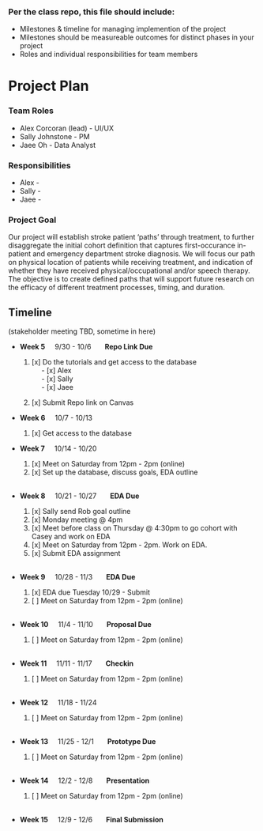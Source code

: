 ### Per the class repo, this file should include:

- Milestones & timeline for managing implemention of the project
- Milestones should be measureable outcomes for distinct phases in your project
- Roles and individual responsibilities for team members

# Project Plan

### Team Roles

- Alex Corcoran (lead) - UI/UX
- Sally Johnstone - PM
- Jaee Oh - Data Analyst
  <br>

### Responsibilities

- Alex -
- Sally -
- Jaee -
  <br>

### Project Goal

Our project will establish stroke patient ‘paths’ through treatment, to further disaggregate the initial cohort definition that captures first-occurance in-patient and emergency department stroke diagnosis. We will focus our path on physical location of patients while receiving treatment, and indication of whether they have received physical/occupational and/or speech therapy. The objective is to create defined paths that will support future research on the efficacy of different treatment processes, timing, and duration.

## Timeline

(stakeholder meeting TBD, sometime in here)

- **Week 5** &nbsp; &nbsp; 9/30 - 10/6 &nbsp; &nbsp; &nbsp; **Repo Link Due**

  1. [x] Do the tutorials and get access to the database <br>
         &nbsp; &nbsp; &nbsp;- [x] Alex <br>
         &nbsp; &nbsp; &nbsp;- [x] Sally <br>
         &nbsp; &nbsp; &nbsp;- [x] Jaee <br>

  2. [x] Submit Repo link on Canvas

- **Week 6** &nbsp; &nbsp; 10/7 - 10/13

  1. [x] Get access to the database

- **Week 7** &nbsp; &nbsp; 10/14 - 10/20
  1. [x] Meet on Saturday from 12pm - 2pm (online)
  2. [x] Set up the database, discuss goals, EDA outline
         <br>
         <br>
- **Week 8** &nbsp; &nbsp; 10/21 - 10/27 &nbsp; &nbsp; &nbsp; **EDA Due**
  1. [x] Sally send Rob goal outline
  2. [x] Monday meeting @ 4pm
  3. [x] Meet before class on Thursday @ 4:30pm to go cohort with Casey and work on EDA
  4. [x] Meet on Saturday from 12pm - 2pm. Work on EDA.
  5. [x] Submit EDA assignment
         <br>
         <br>
- **Week 9** &nbsp; &nbsp; 10/28 - 11/3 &nbsp; &nbsp; &nbsp; **EDA Due**
  1. [x] EDA due Tuesday 10/29 - Submit
  2. [ ] Meet on Saturday from 12pm - 2pm (online)
         <br>
         <br>
- **Week 10** &nbsp; &nbsp; 11/4 - 11/10 &nbsp; &nbsp; &nbsp; **Proposal Due**
  1. [ ] Meet on Saturday from 12pm - 2pm (online)
         <br>
         <br>
- **Week 11** &nbsp; &nbsp; 11/11 - 11/17 &nbsp; &nbsp; &nbsp; **Checkin**
  1. [ ] Meet on Saturday from 12pm - 2pm (online)
         <br>
         <br>
- **Week 12** &nbsp; &nbsp; 11/18 - 11/24
  1. [ ] Meet on Saturday from 12pm - 2pm (online)
         <br>
         <br>
- **Week 13** &nbsp; &nbsp; 11/25 - 12/1 &nbsp; &nbsp; &nbsp; **Prototype Due**
  1. [ ] Meet on Saturday from 12pm - 2pm (online)
         <br>
         <br>
- **Week 14** &nbsp; &nbsp; 12/2 - 12/8 &nbsp; &nbsp; &nbsp; **Presentation**
  1. [ ] Meet on Saturday from 12pm - 2pm (online)
         <br>
         <br>
- **Week 15** &nbsp; &nbsp; 12/9 - 12/6 &nbsp; &nbsp; &nbsp; **Final Submission**
